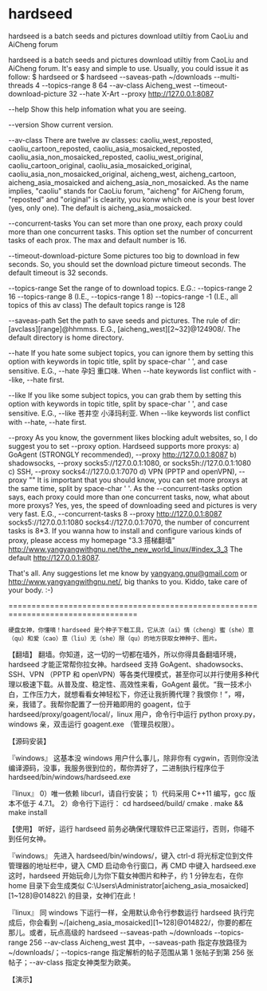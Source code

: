 hardseed
=======

hardseed is a batch seeds and pictures download utiltiy from CaoLiu and AiCheng forum


hardseed is a batch seeds and pictures download utiltiy from CaoLiu and AiCheng forum. It's easy and simple to use. Usually, you could issue it as follow: 
  $ hardseed
or
  $ hardseed --saveas-path ~/downloads --multi-threads 4 --topics-range 8 64 --av-class Aicheng_west --timeout-download-picture 32 --hate X-Art --proxy http://127.0.0.1:8087

  --help
  Show this help infomation what you are seeing. 

  --version
  Show current version. 

  --av-class
  There are twelve av classes: caoliu_west_reposted, caoliu_cartoon_reposted, caoliu_asia_mosaicked_reposted, caoliu_asia_non_mosaicked_reposted, caoliu_west_original, caoliu_cartoon_original, caoliu_asia_mosaicked_original, caoliu_asia_non_mosaicked_original, aicheng_west, aicheng_cartoon, aicheng_asia_mosaicked and aicheng_asia_non_mosaicked. 
  As the name implies, "caoliu" stands for CaoLiu forum, "aicheng" for AiCheng forum, "reposted" and "original" is clearity, you konw which one is your best lover (yes, only one). 
  The default is aicheng_asia_mosaicked. 

  --concurrent-tasks
  You can set more than one proxy, each proxy could more than one concurrent tasks. This option set the number of concurrent tasks of each prox. 
  The max and default number is 16. 

  --timeout-download-picture
  Some pictures too big to download in few seconds. So, you should set the download picture timeout seconds. 
  The default timeout is 32 seconds.

  --topics-range
  Set the range of to download topics. E.G.: 
    --topics-range 2 16
    --topics-range 8 (I.E., --topics-range 1 8)
    --topics-range -1 (I.E., all topics of this av class)
  The default topics range is 128

  --saveas-path
  Set the path to save seeds and pictures. The rule of dir: [avclass][range]@hhmmss. E.G., [aicheng_west][2~32]@124908/. 
  The default directory is home directory. 

  --hate
  If you hate some subject topics, you can ignore them by setting this option with keywords in topic title, split by space-char ' ', and case sensitive. E.G., --hate 孕妇 重口味. When --hate keywords list conflict with --like, --hate first. 

  --like
  If you like some subject topics, you can grab them by setting this option with keywords in topic title, split by space-char ' ', and case sensitive. E.G., --like 苍井空 小泽玛利亚. When --like keywords list conflict with --hate, --hate first. 

  --proxy
  As you know, the government likes blocking adult websites, so, I do suggest you to set --proxy option. Hardseed supports more proxys: 
    a) GoAgent (STRONGLY recommended), --proxy http://127.0.0.1:8087
    b) shadowsocks, --proxy socks5://127.0.0.1:1080, or socks5h://127.0.0.1:1080
    c) SSH, --proxy socks4://127.0.0.1:7070
    d) VPN (PPTP and openVPN), --proxy ""
  It is important that you should know, you can set more proxys at the same time, split by space-char ' '. As the --concurrent-tasks option says, each proxy could more than one concurrent tasks, now, what about more proxys? Yes, yes, the speed of downloading seed and pictures is very very fast. E.G., --concurrent-tasks 8 --proxy http://127.0.0.1:8087 socks5://127.0.0.1:1080 socks4://127.0.0.1:7070, the number of concurrent tasks is 8*3. 
  If you wanna how to install and configure various kinds of proxy, please access my homepage "3.3 搭梯翻墙" http://www.yangyangwithgnu.net/the_new_world_linux/#index_3_3 
  The default http://127.0.0.1:8087. 

  That's all. Any suggestions let me know by yangyang.gnu@gmail.com or http://www.yangyangwithgnu.net/, big thanks to you. Kiddo, take care of your body. :-)


==================================================================================

    硬盘女神，你懂嘀！hardseed 是个种子下载工具，它从浓（ai）情（cheng）蜜（she）意（qu）和爱（cao）意（liu）无（she）限（qu）的地方获取女神种子、图片。

【翻墙】
    翻墙。你知道，这一切的一切都在墙外，所以你得具备翻墙环境，hardseed 才能正常帮你拉女神。hardseed 支持 GoAgent、shadowsocks、SSH、VPN （PPTP 和 openVPN）等各类代理模式，甚至你可以并行使用多种代理以极速下载。从普及度、稳定性、高效性来看，GoAgent 最优。“我一技术小白，工作压力大，就想看看女神轻松下，你还让我折腾代理？我恨你！”，嘚，亲，我错了。我帮你配置了一份开箱即用的 goagent，位于 hardseed/proxy/goagent/local/，linux 用户，命令行中运行 python proxy.py，windows 亲，双击运行 goagent.exe （管理员权限）。


【源码安装】

『windows』
    这基本没 windows 用户什么事儿，除非你有 cygwin，否则你没法编译源码，没事，我服务很到位的，帮你弄好了，二进制执行程序位于 hardseed/bin/windows/hardseed.exe

『linux』
0）唯一依赖 libcurl，请自行安装；
1）代码采用 C++11 编写，gcc 版本不低于 4.7.1。
2）命令行下运行：
cd hardseed/build/
cmake .
make && make install

【使用】
    听好，运行 hardseed 前务必确保代理软件已正常运行，否则，你碰不到任何女神。

『windows』
    先进入 hardseed/bin/windows/，键入 ctrl-d 将光标定位到文件管理器的地址栏中，键入 CMD 启动命令行窗口，再 CMD 中键入
hardseed.exe
这时，hardseed 开始玩命儿为你下载女神图片和种子，约 1 分钟左右，在你 home 目录下会生成类似 C:\Users\Administrator\[aicheng_asia_mosaicked][1~128]@014822\ 的目录，女神们在此！

『linux』
    同 windows 下运行一样，全用默认命令行参数运行
hardseed
执行完成后，你会看到 ~/[aicheng_asia_mosaicked][1~128]@014822/，你要的都在那儿。或者，玩点高级的
hardseed --saveas-path ~/downloads --topics-range 256 --av-class Aicheng_west
其中，--saveas-path 指定存放路径为 ~/downloads/；--topics-range 指定解析的帖子范围从第 1 张帖子到第 256 张帖子；--av-class 指定女神类型为欧美。

【演示】
